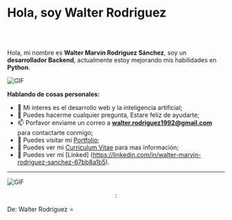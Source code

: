 # Hola, soy Walter Rodriguez
<br />
<br />

Hola, mi nombre es **Walter Marvin Rodriguez Sánchez**, soy un **desarrollador Backend**, actualmente estoy mejorando mis habilidades en **Python**. 

  <img align="center" alt="GIF" src="https://www.bbvaapimarket.com/wp-content/uploads/2018/08/recursosprogramadores.png" />

**Hablando de cosas personales:**


- 🤔 Mi interes es el desarrollo web y la inteligencia artificial;
- 💬 Puedes hacerme cualquier pregunta, Estare feliz de ayudarte;
- 📫 Porfavor enviame un correo a **walter.rodriguez1992@gmail.com** para contactarte conmigo;
- 🔭 Puedes visitar mi [Portfolio](https://github.com/marvin1604/portafolio);
- 📝 Puedes ver mi [Curriculum Vitae](https://drive.google.com/file/d/1cSY4kdADOdusFTW1EoRFBpd-WDfG8JF8/view?usp=sharing) para mas información;
- 🔗 Puedes ver mi [Linked] (https://linkedin.com/in/walter-marvin-rodriguez-sanchez-67bb8a1b5). 



---
<img align="center" alt="GIF" src="https://shots.codepen.io/AnkitNavrang/pen/wvKXKYx-1280.jpg?version=1635862713" />
<p align="center">:

  
De: Walter Rodriguez ⭐
